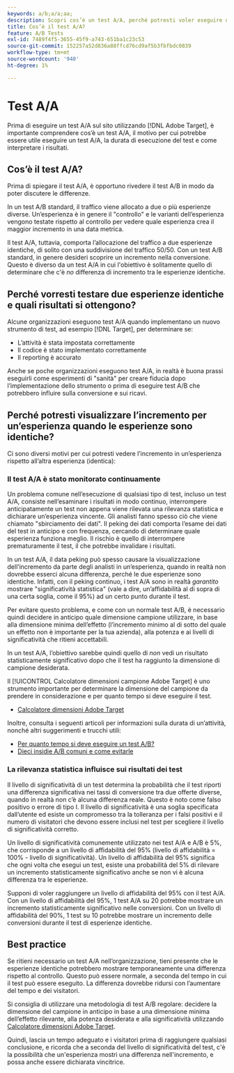 ```yaml
---
keywords: a/b;a/a;aa;
description: Scopri cos’è un test A/A, perché potresti voler eseguire un test A/A, per quanto tempo dovresti eseguire il test e come interpretare i risultati.
title: Cos’è il test A/A?
feature: A/B Tests
exl-id: 7489f4f5-3655-45f9-a743-651ba1c23c53
source-git-commit: 152257a52d836a88ffcd76cd9af5b3fbfbdc0839
workflow-type: tm+mt
source-wordcount: '940'
ht-degree: 1%

---
```


# Test A/A

Prima di eseguire un test A/A sul sito utilizzando [!DNL Adobe Target], è importante comprendere cos’è un test A/A, il motivo per cui potrebbe essere utile eseguire un test A/A, la durata di esecuzione del test e come interpretare i risultati.

## Cos’è il test A/A?

Prima di spiegare il test A/A, è opportuno rivedere il test A/B in modo da poter discutere le differenze.

In un test A/B standard, il traffico viene allocato a due o più esperienze diverse. Un’esperienza è in genere il &quot;controllo&quot; e le varianti dell’esperienza vengono testate rispetto al controllo per vedere quale esperienza crea il maggior incremento in una data metrica.

Il test A/A, tuttavia, comporta l’allocazione del traffico a due esperienze identiche, di solito con una suddivisione del traffico 50/50. Con un test A/B standard, in genere desideri scoprire un incremento nella conversione. Questo è diverso da un test A/A in cui l&#39;obiettivo è solitamente quello di determinare che c&#39;è *no* differenza di incremento tra le esperienze identiche.

## Perché vorresti testare due esperienze identiche e quali risultati si ottengono?

Alcune organizzazioni eseguono test A/A quando implementano un nuovo strumento di test, ad esempio [!DNL Target], per determinare se:

* L’attività è stata impostata correttamente
* Il codice è stato implementato correttamente
* Il reporting è accurato

Anche se poche organizzazioni eseguono test A/A, in realtà è buona prassi eseguirli come esperimenti di &quot;sanità&quot; per creare fiducia dopo l’implementazione dello strumento o prima di eseguire test A/B che potrebbero influire sulla conversione e sui ricavi.

## Perché potresti visualizzare l’incremento per un’esperienza quando le esperienze sono identiche?

Ci sono diversi motivi per cui potresti vedere l’incremento in un’esperienza rispetto all’altra esperienza (identica):

### Il test A/A è stato monitorato continuamente

Un problema comune nell’esecuzione di qualsiasi tipo di test, incluso un test A/A, consiste nell’esaminare i risultati in modo continuo, interrompere anticipatamente un test non appena viene rilevata una rilevanza statistica e dichiarare un’esperienza vincente. Gli analisti fanno spesso ciò che viene chiamato &quot;sbirciamento dei dati&quot;. Il peking dei dati comporta l’esame dei dati del test in anticipo e con frequenza, cercando di determinare quale esperienza funziona meglio. Il rischio è quello di interrompere prematuramente il test, il che potrebbe invalidare i risultati.

In un test A/A, il data peking può spesso causare la visualizzazione dell’incremento da parte degli analisti in un’esperienza, quando in realtà non dovrebbe esserci alcuna differenza, perché le due esperienze sono identiche. Infatti, con il peking continuo, i test A/A sono in realtà _garantito_ mostrare &quot;significatività statistica&quot; (vale a dire, un’affidabilità al di sopra di una certa soglia, come il 95%) ad un certo punto durante il test.

Per evitare questo problema, e come con un normale test A/B, è necessario quindi decidere in anticipo quale dimensione campione utilizzare, in base alla dimensione minima dell’effetto (l’incremento minimo al di sotto del quale un effetto non è importante per la tua azienda), alla potenza e ai livelli di significatività che ritieni accettabili.

In un test A/A, l’obiettivo sarebbe quindi quello di *non* vedi un risultato statisticamente significativo dopo che il test ha raggiunto la dimensione di campione desiderata.

Il [!UICONTROL Calcolatore dimensioni campione Adobe Target] è uno strumento importante per determinare la dimensione del campione da prendere in considerazione e per quanto tempo si deve eseguire il test.

* [Calcolatore dimensioni Adobe Target](/help/main/c-activities/t-test-ab/sample-size-determination.md#section_6B8725BD704C4AFE939EF2A6B6E834E6)

Inoltre, consulta i seguenti articoli per informazioni sulla durata di un’attività, nonché altri suggerimenti e trucchi utili:

* [Per quanto tempo si deve eseguire un test A/B?](/help/main/c-activities/t-test-ab/sample-size-determination.md)
* [Dieci insidie A/B comuni e come evitarle](/help/main/c-activities/t-test-ab/common-ab-testing-pitfalls.md)

### La rilevanza statistica influisce sui risultati dei test

Il livello di significatività di un test determina la probabilità che il test riporti una differenza significativa nei tassi di conversione tra due offerte diverse, quando in realtà non c’è alcuna differenza reale. Questo è noto come falso positivo o errore di tipo I. Il livello di significatività è una soglia specificata dall’utente ed esiste un compromesso tra la tolleranza per i falsi positivi e il numero di visitatori che devono essere inclusi nel test per scegliere il livello di significatività corretto.

Un livello di significatività comunemente utilizzato nei test A/A e A/B è 5%, che corrisponde a un livello di affidabilità del 95% (livello di affidabilità = 100% - livello di significatività). Un livello di affidabilità del 95% significa che ogni volta che esegui un test, esiste una probabilità del 5% di rilevare un incremento statisticamente significativo anche se non vi è alcuna differenza tra le esperienze.

Supponi di voler raggiungere un livello di affidabilità del 95% con il test A/A. Con un livello di affidabilità del 95%, 1 test A/A su 20 potrebbe mostrare un incremento statisticamente significativo nelle conversioni. Con un livello di affidabilità del 90%, 1 test su 10 potrebbe mostrare un incremento delle conversioni durante il test di esperienze identiche.

## Best practice

Se ritieni necessario un test A/A nell’organizzazione, tieni presente che le esperienze identiche potrebbero mostrare temporaneamente una differenza rispetto al controllo. Questo può essere normale, a seconda del tempo in cui il test può essere eseguito. La differenza dovrebbe ridursi con l’aumentare del tempo e dei visitatori.

Si consiglia di utilizzare una metodologia di test A/B regolare: decidere la dimensione del campione in anticipo in base a una dimensione minima dell’effetto rilevante, alla potenza desiderata e alla significatività utilizzando [Calcolatore dimensioni Adobe Target](/help/main/c-activities/t-test-ab/sample-size-determination.md#section_6B8725BD704C4AFE939EF2A6B6E834E6).

Quindi, lascia un tempo adeguato e i visitatori prima di raggiungere qualsiasi conclusione, e ricorda che a seconda del livello di significatività del test, c&#39;è la possibilità che un&#39;esperienza mostri una differenza nell&#39;incremento, e possa anche essere dichiarata vincitrice.
